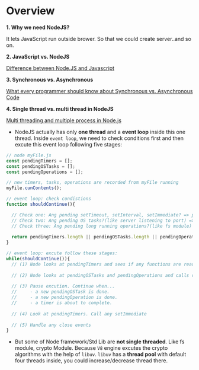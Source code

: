 # Overview

**1. Why we need NodeJS?**

  It lets JavaScript run outside brower. So that we could create server..and so on.

**2. JavaScript vs. NodeJS**

  [Difference between Node.JS and Javascript](https://www.geeksforgeeks.org/difference-between-node-js-and-javascript/)

**3. Synchronous vs. Asynchronous**

  [What every programmer should know about Synchronous vs. Asynchronous Code](https://adrianmejia.com/asynchronous-vs-synchronous-handling-concurrency-in-javascript/)

**4. Single thread vs. multi thread in NodeJS**

  [Multi threading and multiple process in Node.js](https://itnext.io/multi-threading-and-multi-process-in-node-js-ffa5bb5cde98)

- NodeJS actually has only **one thread** and a **event loop** inside this one thread. Inside `event loop`, we need to check conditions first and then excute this event loop following five stages:

```javascript
// node myFile.js
const pendingTimers = [];
const pendingOSTasks = [];
const pendingOperations = [];

// new timers, tasks, operations are recorded from myFile running
myFile.cunContents();

// event loop: check condistions
function shouldContinue(){

  // Check one: Ang pending setTimeout, setInterval, setImmediate? => push to pendingTimers
  // Check two: Ang pending OS tasks?(like server listening to port) => push to pendingOSTasks
  // Check three: Ang pending long running operations?(like fs module) => push to pendingOperations
  
  return pendingTimers.length || pendingOSTasks.length || pendingOperations.length
}

// event loop: excute follow these stages:
while(shouldContinue()){
  // (1) Node looks at pendingTimers and sees if any functions are ready to be called: setTimeout, setInterval
  
  // (2) Node looks at pendingOSTasks and pendingOperations and calls relevant callbacks
  
  // (3) Pause excution. Continue when...
  //     - a new pendingOSTask is done.
  //     - a new pendingOperation is done.
  //     - a timer is about to complete.
  
  // (4) Look at pendingTimers. Call any setImmediate
  
  // (5) Handle any close events
}

```
- But some of Node framework/Std Lib are **not single threaded**. Like fs module, crypto Module. Because `V8` engine excutes the crypto algorithms with the help of `libuv`. `libuv` has a **thread pool** with default four threads inside, you could increase/decrease thread there.
